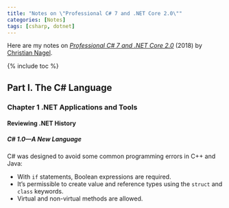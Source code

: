 ```yaml
---
title: "Notes on \"Professional C# 7 and .NET Core 2.0\""
categories: [Notes]
tags: [csharp, dotnet]
---
```


Here are my notes on [*Professional C# 7 and .NET Core 2.0*](https://www.amazon.com/dp/1119449278) (2018) by [Christian Nagel](https://csharp.christiannagel.com/).

{% include toc %}

## Part I. The C# Language

### Chapter 1 .NET Applications and Tools

#### Reviewing .NET History

##### C# 1.0—A New Language

C# was designed to avoid some common programming errors in C++ and Java:

- With `if` statements, Boolean expressions are required.
- It’s permissible to create value and reference types using the `struct` and `class` keywords.
- Virtual and non-virtual methods are allowed.

